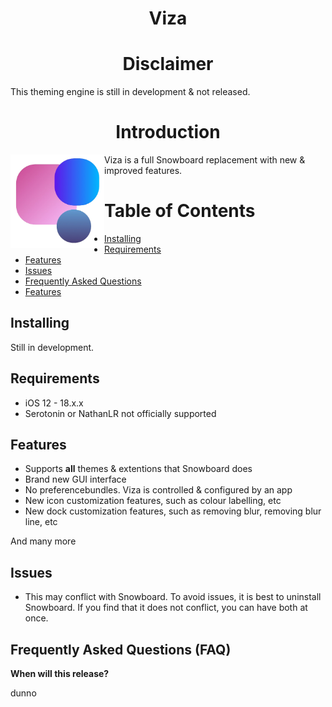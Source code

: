 <H1 align="center">Viza</H1>

<H1 align="center">Disclaimer</H2>

This theming engine is still in development & not released.


<H1 align="center">Introduction</H1>

<img src="https://github.com/ZodaciOS/Eon/blob/main/IMG_8642.png" align="left" width="150" height="150" alt="litera1n logo">

Viza is a full Snowboard replacement with new & improved features.




# Table of Contents
- [Installing](#installing)
- [Requirements](#requirements)
- [Features](#features)
- [Issues](#issues)
- [Frequently Asked Questions](#frequently_asked_questions (faq))
- [Features](#features)
## Installing

Still in development.

## Requirements

- iOS 12 - 18.x.x
- Serotonin or NathanLR not officially supported

## Features

- Supports **all** themes & extentions that Snowboard does
- Brand new GUI interface
- No preferencebundles. Viza is controlled & configured by an app
- New icon customization features, such as colour labelling, etc
- New dock customization features, such as removing blur, removing blur line, etc

And many more


## Issues

- This may conflict with Snowboard. To avoid issues, it is best to uninstall Snowboard. If you find that it does not conflict, you can have both at once.


## Frequently Asked Questions (FAQ)

**When will this release?**

dunno

